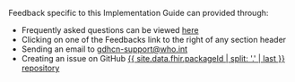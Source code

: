 
  
<p>
    Feedback specific to this Implementation Guide can provided through:
  </p>

  
<ul>
    <li>Frequently asked questions can be viewed <a href="faq.html">here</a></li>
    <li>Clicking on one of the Feedbacks link to the right of any section header</li>
    <li>Sending an email to <a href="mailto:gdhcn-support@who.int?subject = IG Feedback">gdhcn-support@who.int</a></li>
    <li>Creating an issue on GitHub <a href="{{ site.data.fhir.packageId | split: '.' | last | prepend: 'https://github.com/WorldHealthOrganization/' }}">{{ site.data.fhir.packageId | split: '.' | last }} repository</a></li>
  </ul>
